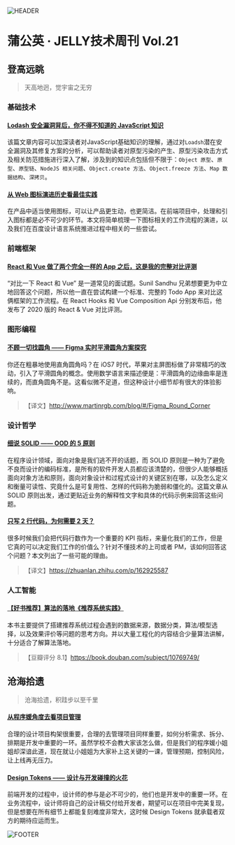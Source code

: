 ![HEADER](http://img10.360buyimg.com/ling/jfs/t1/138789/2/7786/206164/5f56f68eE132ae8b3/676d9ba500416d23.jpg)

# 蒲公英 · JELLY技术周刊 Vol.21

## 登高远眺

> 天高地迥，觉宇宙之无穷

### 基础技术

#### [Lodash 安全漏洞背后，你不得不知道的 JavaScript 知识](http://3.cn/10-0o4C6t)

该篇文章内容可以加深读者对JavaScript基础知识的理解，通过对`Loadsh`潜在安全漏洞及其修复方案的分析，可以帮助读者对原型污染的产生、原型污染攻击方式及相关防范措施进行深入了解，涉及到的知识点包括但不限于：`Object 原型`、`原型`、`原型链`、`NodeJS 相关问题`、`Object.create 方法`、`Object.freeze 方法`、`Map 数据结构`、`深拷贝`。

#### [从 Web 图标演进历史看最佳实践](http://3.cn/100-o4Aqy)

在产品中适当使用图标，可以让产品更生动，也更简洁。在前端项目中，处理和引入图标都是必不可少的环节。本文将简单梳理一下图标相关的工作流程的演进，以及我们在百度设计语言系统推进过程中相关的一些尝试。

### 前端框架

#### [ React 和 Vue 做了两个完全一样的 App 之后，这是我的完整对比评测](http://3.cn/100-o4Acy)

“对比一下 React 和 Vue” 是一道常见的面试题。Sunil Sandhu 兄弟想要更为中立地回答这个问题，所以他一直在尝试构建一个标准、完整的 Todo App 来对比这俩框架的工作流程。在 React Hooks 和 Vue Composition Api 分别发布后，他发布了 2020 版的 React & Vue 对比评测。

### 图形编程

#### [不顾一切找圆角 —— Figma 实时平滑圆角方案探究](http://3.cn/100o4-Acz)

你还在粗暴地使用直角圆角吗？在 iOS7 时代，苹果对主屏图标做了非常精巧的改动，引入了平滑圆角的概念。使用数学语言来描述便是：平滑圆角的边缘曲率是连续的，而直角圆角不是。这看似微不足道，但这种设计小细节却有很大的体验影响。
> 【译文】http://www.martinrgb.com/blog/#/Figma_Round_Corner

### 设计哲学

#### [细说 SOLID —— OOD 的 5 原则](http://3.cn/-100o4C6u)

在程序设计领域，面向对象是我们逃不开的话题，而 SOLID 原则是一种为了避免不良而设计的编码标准，是所有的软件开发人员都应该清楚的，但很少人能够概括面向对象方法和原则，面向对象设计和过程式设计的关键区别在哪，以及怎么定义和衡量可读性、究竟什么是可复用性、怎样的代码称为脆弱和僵化的。这篇文章从 SOLID 原则出发，通过更贴近业务的解释性文字和具体的代码示例来回答这些问题。

#### [只写 2 行代码，为何需要 2 天？](http://3.cn/100o4C-mf)

很多时候我们会把代码行数作为一个重要的 KPI 指标，来量化我们的工作，但是它真的可以决定我们工作的价值么？针对不懂技术的上司或者 PM，该如何回答这个问题？本文列出了一些可能的理由。
> 【译文】https://zhuanlan.zhihu.com/p/162925587

### 人工智能

#### [【好书推荐】算法的落地《推荐系统实践》](http://3.cn/100o4Bn-q)

本书主要提供了搭建推荐系统过程会遇到的数据来源，数据分类，算法/模型选择，以及效果评价等问题的思考方向。并以大量工程化的内容结合少量算法讲解，十分适合了解算法落地。
> 【豆瓣评分 8.1】https://book.douban.com/subject/10769749/

## 沧海拾遗

> 沧海拾遗，积跬步以至千里

#### [从程序媛角度去看项目管理](http://3.cn/10-0o4Aqz)

合理的设计项目构架很重要，合理的去管理项目同样重要，如何分析需求、拆分、排期是开发中重要的一环。虽然学校不会教大家该怎么做，但是我们的程序媛小姐姐却深谙此道，现在就让小姐姐为大家补上这关键的一课，管理预期，控制风险，让上线再无压力。

#### [Design Tokens —— 设计与开发碰撞的火花](http://3.cn/100o4-ATp)

前端开发的过程中，设计师的参与是必不可少的，他们也是开发中的重要一环。在业务流程中，设计师将自己的设计稿交付给开发者，期望可以在项目中完美复现，但是想要在所有细节上都能复刻难度非常大，这时候 Design Tokens 就承载者双方的期待应运而生。

![FOOTER](https://img20.360buyimg.com/ling/jfs/t1/93326/34/18555/167361/5e946665E13c912ae/9a8405dd8be2dad4.jpg)